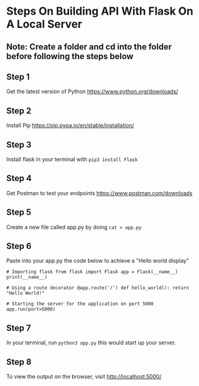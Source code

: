 # Steps On Building  API With Flask On A Local Server

## Note: Create a folder and cd into the folder before following the steps below

## Step 1

Get the latest version of Python <https://www.python.org/downloads/>

## Step 2

Install Pip <https://pip.pypa.io/en/stable/installation/>

## Step 3

Install flask in your terminal with `pip3 install Flask`

## Step 4

Get Postman to test your endpoints <https://www.postman.com/downloads>

## Step 5

Create a new file called app.py by doing `cat > app.py`

## Step 6

Paste into your app.py the code below to achieve a "Hello world display"

`# Importing flask
from flask import Flask
app = Flask(__name__)
print(__name__)`

`# Using a route decorator
@app.route('/')
def hello_world():
    return "Hello World!"`

`# Starting the server for the application on port 5000
app.run(port=5000)`

## Step 7

In your terminal, run `python3 app.py` this would start up your server.

## Step 8

To view the output on the browser, visit <http://localhost:5000/>
